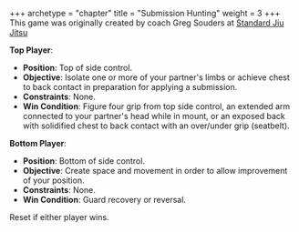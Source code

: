 +++
archetype = "chapter"
title = "Submission Hunting"
weight = 3
+++
This game was originally created by coach Greg Souders at [Standard Jiu Jitsu](https://standardjiujitsu.com)

**Top Player**:
  * **Position**: Top of side control.
  * **Objective**: Isolate one or more of your partner's limbs or achieve chest to back contact in preparation for applying a submission.
  * **Constraints**: None.
  * **Win Condition**: Figure four grip from top side control, an extended arm connected to your partner's head while in mount, or an exposed back with solidified chest to back contact with an over/under grip (seatbelt).

**Bottom Player**:
  * **Position**: Bottom of side control.
  * **Objective**: Create space and movement in order to allow improvement of your position.
  * **Constraints**: None.
  * **Win Condition**: Guard recovery or reversal.

Reset if either player wins.